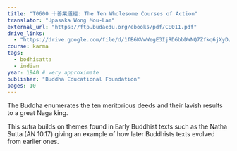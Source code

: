 ```yaml
---
title: "T0600 十善業道經: The Ten Wholesome Courses of Action"
translator: "Upasaka Wong Mou-Lam"
external_url: "https://ftp.budaedu.org/ebooks/pdf/CE011.pdf"
drive_links:
  - "https://drive.google.com/file/d/1fB6KVwWegE3IjRD6bbDWNQ7Zfkq6jXyD/view?usp=drive_link"
course: karma
tags:
  - bodhisatta
  - indian
year: 1940 # very approximate
publisher: "Buddha Educational Foundation"
pages: 10
---
```


The Buddha enumerates the ten meritorious deeds and their lavish results to a great Naga king.

This sutra builds on themes found in Early Buddhist texts such as the Natha Sutta (AN 10.17) giving an example of how later Buddhists texts evolved from earlier ones.
